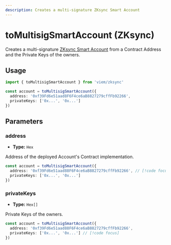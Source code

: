 ```yaml
---
description: Creates a multi-signature ZKsync Smart Account
---
```


# toMultisigSmartAccount (ZKsync)

Creates a multi-signature [ZKsync Smart Account](https://docs.zksync.io/build/developer-reference/account-abstraction/building-smart-accounts) from a Contract Address and the Private Keys of the owners.

## Usage

```ts twoslash
import { toMultisigSmartAccount } from 'viem/zksync'

const account = toMultisigSmartAccount({
  address: '0xf39Fd6e51aad8F6F4ce6aB8827279cffFb92266', 
  privateKeys: ['0x...', '0x...']
})
```

## Parameters

### address

- **Type:** `Hex`

Address of the deployed Account's Contract implementation.

```ts
const account = toMultisigSmartAccount({
  address: '0xf39Fd6e51aad88F6F4ce6aB8827279cffFb92266', // [!code focus]
  privateKeys: ['0x...', '0x...']
})
```

### privateKeys

- **Type:** `Hex[]`

Private Keys of the owners.

```ts
const account = toMultisigSmartAccount({
  address: '0xf39Fd6e51aad88F6F4ce6aB8827279cffFb92266', 
  privateKeys: ['0x...', '0x...'] // [!code focus]
})
```